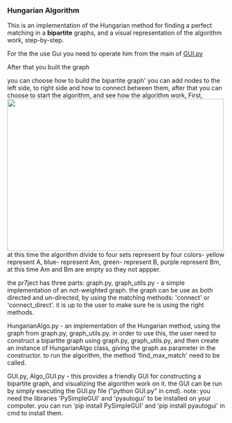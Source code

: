 ### Hungarian Algorithm 

This is an implementation of the Hungarian method for finding a perfect matching in a **bipartite** graphs, and a visual representation of the algorithm work, step-by-step.

For the the use Gui you need to operate him from the main of [GUI.py](https://github.com/EN555/HungarianAlgorithm/blob/master/GUI.py)

After that you built the graph 

you can choose how to build the bipartite graph' you can add nodes to the left side, to right side and how to connect between them,
after that you can choose to start the algorithm, and see how the algorithm work,
First,
<img src="https://user-images.githubusercontent.com/61500507/119025488-d7256e00-b9ac-11eb-97f6-b63cc60cbe29.png" width="500" height="350"> 
at this time the algorithm divide to four sets represent by four colors- yellow represent A, blue- represent Am, green- represent B, purple represent Bm, at this time Am and Bm are empty so they not appper.

the pr7ject has three parts:
graph.py, graph_utils.py - a simple implementation of an not-weighted graph. the graph can be use as both directed and un-directed, by using the matching methods: 'connect' or 'connect_direct'. 
it is up to the user to make sure he is using the right methods.

HungarianAlgo.py - an implementation of the Hungarian method, using the graph from graph.py, graph_utils.py.
in order to use this, the user need to construct a  bipartite graph using graph.py, graph_utils.py, and then create an instance of HungarianAlgo class, 
giving the graph as parameter in the constructor. to run the algorithm, the method 'find_max_match' need to be called.

GUI.py, Algo_GUI.py - this provides a friendly GUI for constructing a bipartite graph, and visualizing the algorithm work on it. 
the GUI can be run by simply executing the GUI.py file ("python GUI.py" in cmd).
 note: you need the libraries 'PySimpleGUI' and 'pyautogui' to be installed on your computer. you can run 'pip install PySimpleGUI' and 'pip install pyautogui' in cmd to install them.
